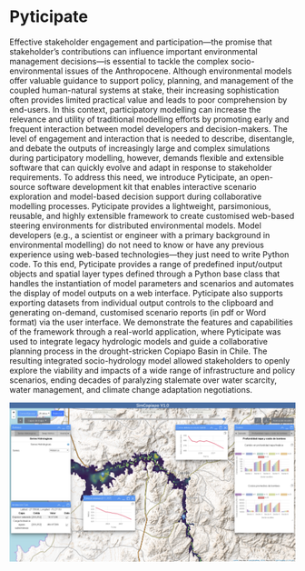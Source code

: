 # Pyticipate

Effective stakeholder engagement and participation—the promise that stakeholder’s contributions can influence important environmental management decisions—is essential to tackle the complex socio-environmental issues of the Anthropocene. Although environmental models offer valuable guidance to support policy, planning, and management of the coupled human-natural systems at stake, their increasing sophistication often provides limited practical value and leads to poor comprehension by end-users. In this context, participatory modelling can increase the relevance and utility of traditional modelling efforts by promoting early and frequent interaction between model developers and decision-makers. The level of engagement and interaction that is needed to describe, disentangle, and debate the outputs of increasingly large and complex simulations during participatory modelling, however, demands flexible and extensible software that can quickly evolve and adapt in response to stakeholder requirements. To address this need, we introduce Pyticipate, an open-source software development kit that enables interactive scenario exploration and model-based decision support during collaborative modelling processes. Pyticipate provides a lightweight, parsimonious, reusable, and highly extensible framework to create customised web-based steering environments for distributed environmental models. Model developers (e.g., a scientist or engineer with a primary background in environmental modelling) do not need to know or have any previous experience using web-based technologies—they just need to write Python code. To this end, Pyticipate provides a range of predefined input/output objects and spatial layer types defined through a Python base class that handles the instantiation of model parameters and scenarios and automates the display of model outputs on a web interface. Pyticipate also supports exporting datasets from individual output controls to the clipboard and generating on-demand, customised scenario reports (in pdf or Word format) via the user interface. We demonstrate the features and capabilities of the framework through a real-world application, where Pyticipate was used to integrate legacy hydrologic models and guide a collaborative planning process in the drought-stricken Copiapo Basin in Chile. The resulting integrated socio-hydrology model allowed stakeholders to openly explore the viability and impacts of a wide range of infrastructure and policy scenarios, ending decades of paralyzing stalemate over water scarcity, water management, and climate change adaptation negotiations.

![](SIMC.png)
